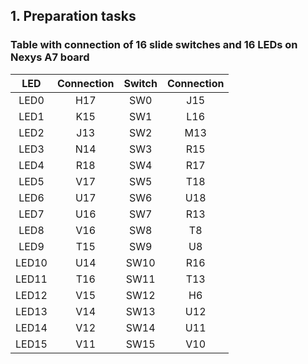 ## 1. Preparation tasks
### Table with connection of 16 slide switches and 16 LEDs on Nexys A7 board
| **LED** | **Connection** | **Switch** | **Connection** | 
| :-: | :-: | :-: | :-: |
| LED0 | H17 | SW0 | J15 |
| LED1 | K15 | SW1 | L16 |
| LED2 | J13 | SW2 | M13 |
| LED3 | N14 | SW3 | R15 |
| LED4 | R18 | SW4 | R17 |
| LED5 | V17 | SW5 | T18 |
| LED6 | U17 | SW6 | U18 |
| LED7 | U16 | SW7 | R13 |
| LED8 | V16 | SW8 | T8 |
| LED9 | T15 | SW9 | U8 |
| LED10 | U14 | SW10 | R16 |
| LED11 | T16 | SW11 | T13 |
| LED12 | V15 | SW12 | H6 |
| LED13 | V14 | SW13 | U12 |
| LED14 | V12 | SW14 | U11 |
| LED15 | V11 | SW15 | V10 |
